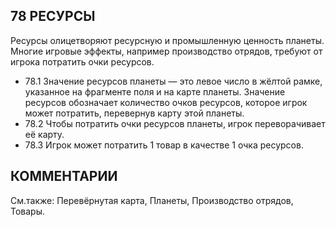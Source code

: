 78 РЕСУРСЫ
---

Ресурсы олицетворяют ресурсную и промышленную ценность планеты. Многие игровые эффекты, например производство отрядов, требуют от игрока потратить очки ресурсов.
* 78.1 Значение ресурсов планеты — это левое число в жёлтой рамке, указанное на фрагменте поля и на карте планеты. Значение ресурсов обозначает количество очков ресурсов, которое игрок может потратить, перевернув карту этой планеты.
* 78.2 Чтобы потратить очки ресурсов планеты, игрок переворачивает её карту.
* 78.3 Игрок может потратить 1 товар в качестве 1 очка ресурсов.

КОММЕНТАРИИ
---

См.также: Перевёрнутая карта, Планеты, Производство отрядов, Товары.
